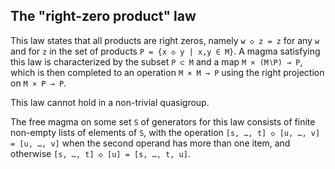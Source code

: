 ## The "right-zero product" law

This law states that all products are right zeros, namely `w ◇ z = z` for any `w` and for `z` in the set of products `P = {x ◇ y | x,y ∈ M}`.  A magma satisfying this law is characterized by the subset `P ⊂ M` and a map `M × (M∖P) → P`, which is then completed to an operation `M × M → P` using the right projection on `M × P → P`.

This law cannot hold in a non-trivial quasigroup.

The free magma on some set `S` of generators for this law consists of finite non-empty lists of elements of `S`, with the operation `[s, …, t] ◇ [u, …, v] = [u, …, v]` when the second operand has more than one item, and otherwise `[s, …, t] ◇ [u] = [s, …, t, u]`.

